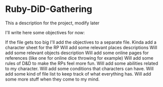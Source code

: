 # Ruby-DiD-Gathering
This a description for the project, modify later

I'll write here some objectives for now:

If the file gets too big I'll add the objectives to a separate file.
Kinda add a character sheet for the RP
Will add some relevant places descriptions
Will add some relevant objects description
Will add some online pages for references (like one for online dice throwing for example)
Will add some rules of D&D to make the RPs feel more fun.
Will add some abilities related to my character.
Will add some conditions that characters can have.
Will add some kind of file list to keep track of what everything has.
Will add some more stuff when they come to my mind.
